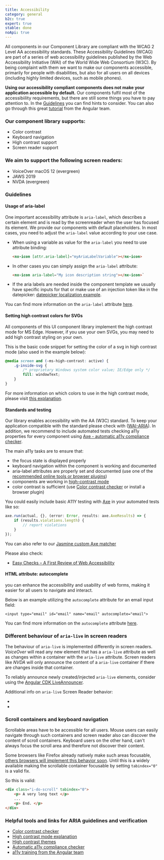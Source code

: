 ```yaml
---
title: Accessibility
category: general
b2c: true
expert: true
stable: done
noApi: true
---
```


All components in our Component Library are compliant with the WCAG 2 Level AA accessibility standards. These Accessibility Guidelines (WCAG) are part of a series of web accessibility guidelines published by the Web Accessibility Initiative (WAI) of the World Wide Web Consortium (W3C). By being complaint with them we want to make our components accessible, primarily for people with disabilities, but also for all users on all devices (including highly limited devices, such as mobile phones).

**Using our accessibility compliant components does not make your application accessible by default.** Our components fulfil most of the accessibiility requirements, but there are still some things you have to pay attention to. In the [Guidelines](./documentation/accessibility/overview#guidelines) you can find hints to consider. You can also go through this great [tutorial](https://codelabs.developers.google.com/angular-a11y#0) from the Angular team.

### Our component library supports:

-   Color contrast
-   Keyboard navigation
-   High contrast support
-   Screen reader support

### We aim to support the following screen readers:

-   VoiceOver macOS 12 (evergreen)
-   JAWS 2019
-   NVDA (evergreen)

### Guidelines

#### Usage of aria-label

One important accessibility attribute is `aria-label`, which describes a certain element and is read by the screenreader when the user has focused its element. We provide our components with default placeholders. In most cases, you need to adjust the `aria-label` value according to your use case.

-   When using a variable as value for the `aria-label` you need to use attribute binding:

    ```html
    <nx-icon [attr.aria-label]="myAriaLabelVariable"></nx-icon>
    ```

-   In other cases you can simply assign the `aria-label` attribute:

    ```html
    <nx-icon aria-label="My icon description string"></nx-icon>`
    ```

-   If the aria labels are needed inside the component template we usually have specific inputs for that or make use of an injection token like in the datepicker: [datepicker localization example](./documentation/datefield/overview#localizing-labels-and-messages).

You can find more information on the `aria-label` attribute [here](https://www.w3.org/TR/wai-aria/#aria-label).

#### Setting high contrast colors for SVGs

All components of this UI component library implement the high contrast mode for MS Edge. However, if you use your own SVGs, you may need to add high contrast styling on your own.

This is the basic code snippet for setting the color of a svg in high contrast mode (also used in the example below):

```scss
@media screen and (-ms-high-contrast: active) {
    .g-inside-svg {
        /* proprietary Windows system color value; IE/Edge only */
        fill: windowText;
    }
}
```

For more information on which colors to use in the high contrast mode, please visit [this explanation](https://docs.microsoft.com/en-us/windows/uwp/design/accessibility/high-contrast-themes#high-contrast-colors).

<!-- example(accessibility-high-contrast-svg) -->

#### Standards and testing

Our library enables accessibility with the AA (W3C) standard. To keep your application compatible with the standard please check with ([WAI-ARIA](http://w3c.github.io/aria-practices/)). In addition, we recommend to include automated tests checking a11y properties for every component using [Axe - automatic a11y compliance checker](https://www.deque.com/axe).

The main a11y tasks are to ensure that:

-   the focus state is displayed properly
-   keyboard navigation within the component is working and documented
-   aria-label attributes are properly set and documented (use one of the [recommended online tools or browser plugins](https://www.w3.org/WAI/ER/tools/))
-   components are working in [high-contrast mode](https://github.com/MicrosoftEdge/MSEdgeExplainers/blob/master/Accessibility/HighContrast/explainer.md)
-   color contrast is sufficient (use [Color contrast checker](https://webaim.org/resources/contrastchecker/) or install a browser plugin)

You could easily include basic A11Y testing with [Axe](https://www.deque.com/axe) in your automated tests like so:

```typescript
axe.run(actual, {}, (error: Error, results: axe.AxeResults) => {
    if (results.violations.length) {
        // report violations
    }
});
```

You can also refer to our [Jasmine custom Axe matcher](https://github.com/allianz/ng-aquila/blob/main/projects/ng-aquila/test.ts)

Please also check:
-   [Easy Checks – A First Review of Web Accessibility](https://www.w3.org/WAI/test-evaluate/preliminary/)

#### HTML attribute: autocomplete
you can enhance the accessibility and usability of web forms, making it easier for all users to navigate and interact.

Below is an example utilizing the `autocomplete` attribute for an email input field:
```
<input type="email" id="email" name="email" autocomplete="email">
```
You can find more information on the `autocomplete` attribute [here](https://developer.mozilla.org/en-US/docs/Web/HTML/Attributes/autocomplete).

### Different behaviour of `aria-live` in screen readers

The behaviour of `aria-live` is implemented differently in screen readers. _VoiceOver_  will read any new element
that has a `aria-live` attribute as well as changes within a container with the `aria-live` attribute. Screen readers
like _NVDA_ will only announce the content of a `aria-live` container if there are changes inside that container.

To reliably announce newly created/injected `aria-live` elements, consider using
the [Angular CDK LiveAnnouncer](https://github.com/angular/components/blob/main/src/cdk/a11y/live-announcer/live-announcer.md).

Additional info on `aria-live` Screen Reader behavior:
- [a11ysupport.io/status-role]: https://a11ysupport.io/tech/aria/status_role#support-table-0
- [a11ysupport.io/aria-live]: https://a11ysupport.io/tests/tech__aria__aria-live

### Scroll containers and keyboard navigation

Scrollable areas have to be accessible for all users. Mouse users can easily navigate through such containers and screen reader also can discover the content of scroll containers. Keyboard users on the other hand, can't always focus the scroll area and therefore not discover their content.

Some browsers like Firefox already natively make such areas focusable, [others browsers will implement this behavior soon](https://developer.chrome.com/blog/keyboard-focusable-scrollers). Until this is a widely available making the scrollable container focusable by setting `tabindex="0"` is a valid fix.

So this is valid:
```html
<div class="i-do-scroll" tabindex="0">
    <p> A very long text </p>
    ...
    <p> End. </p>
</div>
```

### Helpful tools and links for ARIA guidelines and verification

-   [Color contrast checker](https://webaim.org/resources/contrastchecker/)
-   [High contrast mode explanation](https://github.com/MicrosoftEdge/MSEdgeExplainers/blob/master/Accessibility/HighContrast/explainer.md)
-   [High contrast themes](https://docs.microsoft.com/en-us/windows/uwp/design/accessibility/high-contrast-themes)
-   [Automatic a11y compliance checker](https://www.deque.com/axe)
-   [a11y training from the Angular team](https://codelabs.developers.google.com/angular-a11y#0)
